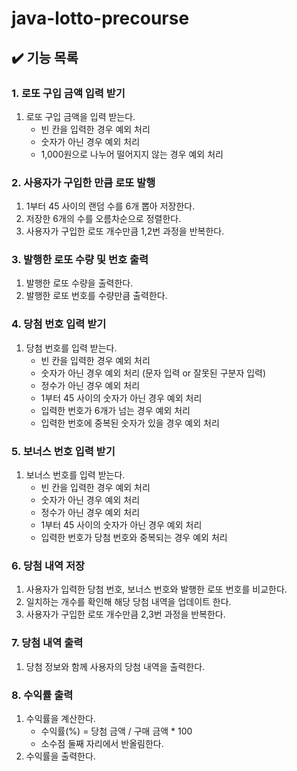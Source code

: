 # java-lotto-precourse

## ✔️ 기능 목록

### 1. 로또 구입 금액 입력 받기

1. 로또 구입 금액을 입력 받는다.
   - 빈 칸을 입력한 경우 예외 처리
   - 숫자가 아닌 경우 예외 처리
   - 1,000원으로 나누어 떨어지지 않는 경우 예외 처리


### 2. 사용자가 구입한 만큼 로또 발행

1. 1부터 45 사이의 랜덤 수를 6개 뽑아 저장한다.
2. 저장한 6개의 수를 오름차순으로 정렬한다.
3. 사용자가 구입한 로또 개수만큼 1,2번 과정을 반복한다.


### 3. 발행한 로또 수량 및 번호 출력
1. 발행한 로또 수량을 출력한다.
2. 발행한 로또 번호를 수량만큼 출력한다.


### 4. 당첨 번호 입력 받기

1. 당첨 번호를 입력 받는다.
    - 빈 칸을 입력한 경우 예외 처리
    - 숫자가 아닌 경우 예외 처리 (문자 입력 or 잘못된 구분자 입력)
    - 정수가 아닌 경우 예외 처리
    - 1부터 45 사이의 숫자가 아닌 경우 예외 처리
    - 입력한 번호가 6개가 넘는 경우 예외 처리
    - 입력한 번호에 중복된 숫자가 있을 경우 예외 처리


### 5. 보너스 번호 입력 받기
1. 보너스 번호를 입력 받는다.
    - 빈 칸을 입력한 경우 예외 처리
    - 숫자가 아닌 경우 예외 처리
    - 정수가 아닌 경우 예외 처리
    - 1부터 45 사이의 숫자가 아닌 경우 예외 처리
    - 입력한 번호가 당첨 번호와 중복되는 경우 예외 처리

   
### 6. 당첨 내역 저장

1. 사용자가 입력한 당첨 번호, 보너스 번호와 발행한 로또 번호를 비교한다.
2. 일치하는 개수를 확인해 해당 당첨 내역을 업데이트 한다.
3. 사용자가 구입한 로또 개수만큼 2,3번 과정을 반복한다.


### 7. 당첨 내역 출력

1. 당첨 정보와 함께 사용자의 당첨 내역을 출력한다.


### 8. 수익률 출력

1. 수익률을 계산한다.
    - 수익률(%) = 당첨 금액 / 구매 금액 * 100
    - 소수점 둘째 자리에서 반올림한다.
2. 수익률을 출력한다.